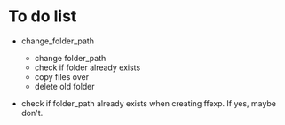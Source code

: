 # To do list

* change_folder_path
  - change folder_path
  - check if folder already exists
  - copy files over
  - delete old folder

* check if folder_path already exists when creating ffexp.
If yes, maybe don't.
